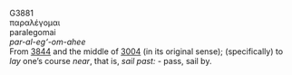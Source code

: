 <body>
  <p>G3881<br>  παραλέγομαι  <br> paralegomai  <br><i>par-al-eg‘-om-ahee </i><br>From <a href="g3844.htm">3844</a> and the middle of <a href="g3004.htm">3004</a> (in its original sense); (specifically) to <i>lay</i> one’s course <i>near</i>, that is, <i>sail</i> <i>past:</i> - pass, sail by.<br></p>
 </body>